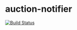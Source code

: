 # auction-notifier

[![Build Status](https://travis-ci.org/dellinger/auction-notifier.svg?branch=master)](https://travis-ci.org/dellinger/auction-notifier)
